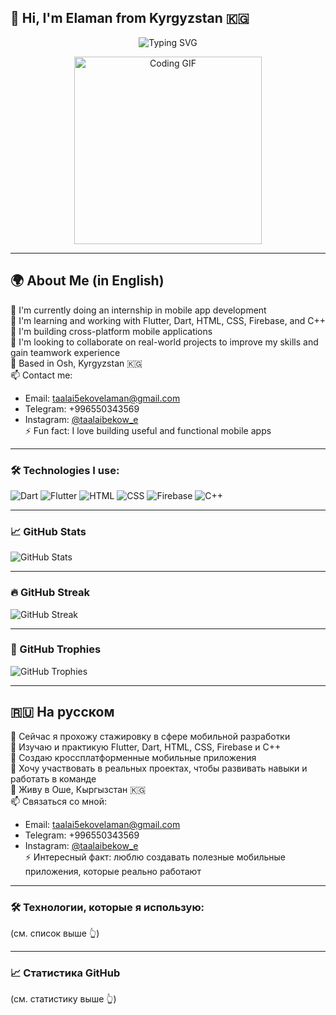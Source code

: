 ## 👋 Hi, I'm Elaman from Kyrgyzstan 🇰🇬

<p align="center">
  <img src="https://readme-typing-svg.demolab.com?font=Fira+Code&duration=3000&pause=1000&color=00F58C&center=true&vCenter=true&width=435&lines=Hi%2C+I'm+Elaman+%F0%9F%91%8B;I'm+a+mobile+developer+%F0%9F%93%B1;I+build+Flutter+apps+%F0%9F%9A%80" alt="Typing SVG" />
</p>

<p align="center">
  <img src="https://media.giphy.com/media/qgQUggAC3Pfv687qPC/giphy.gif" width="300" alt="Coding GIF" />
</p>



---

## 🌍 About Me (in English)

🔭 I'm currently doing an internship in mobile app development  
🌱 I'm learning and working with Flutter, Dart, HTML, CSS, Firebase, and C++  
📱 I'm building cross-platform mobile applications  
👯 I'm looking to collaborate on real-world projects to improve my skills and gain teamwork experience  
📍 Based in Osh, Kyrgyzstan 🇰🇬  
📫 Contact me:
- Email: taalai5ekovelaman@gmail.com  
- Telegram: +996550343569  
- Instagram: [@taalaibekow_e](https://www.instagram.com/taalaibekow_e?igsh=MW5ucDJvNHp6bmtsaQ&utm_source=qr)  
⚡ Fun fact: I love building useful and functional mobile apps

---

### 🛠️ Technologies I use:
![Dart](https://img.shields.io/badge/-Dart-0175C2?style=flat&logo=dart&logoColor=white)
![Flutter](https://img.shields.io/badge/-Flutter-02569B?style=flat&logo=flutter&logoColor=white)
![HTML](https://img.shields.io/badge/-HTML5-E34F26?style=flat&logo=html5&logoColor=white)
![CSS](https://img.shields.io/badge/-CSS3-1572B6?style=flat&logo=css3&logoColor=white)
![Firebase](https://img.shields.io/badge/-Firebase-FFCA28?style=flat&logo=firebase&logoColor=black)
![C++](https://img.shields.io/badge/-C++-00599C?style=flat&logo=c%2B%2B&logoColor=white)

---

### 📈 GitHub Stats
![GitHub Stats](https://github-readme-stats.vercel.app/api?username=elamantaalaibeckov&show_icons=true&theme=tokyonight)

---

### 🔥 GitHub Streak  
![GitHub Streak](https://github-readme-streak-stats.herokuapp.com/?user=elamantaalaibeckov&theme=tokyonight)

---

### 🥇 GitHub Trophies  
![GitHub Trophies](https://github-profile-trophy.vercel.app/?username=elamantaalaibeckov&theme=tokyonight)

---

## 🇷🇺 На русском

🔭 Сейчас я прохожу стажировку в сфере мобильной разработки  
🌱 Изучаю и практикую Flutter, Dart, HTML, CSS, Firebase и C++  
📱 Создаю кроссплатформенные мобильные приложения  
👯 Хочу участвовать в реальных проектах, чтобы развивать навыки и работать в команде  
📍 Живу в Оше, Кыргызстан 🇰🇬  
📫 Связаться со мной:
- Email: taalai5ekovelaman@gmail.com  
- Telegram: +996550343569  
- Instagram: [@taalaibekow_e](https://www.instagram.com/taalaibekow_e?igsh=MW5ucDJvNHp6bmtsaQ&utm_source=qr)  
⚡ Интересный факт: люблю создавать полезные мобильные приложения, которые реально работают

---

### 🛠️ Технологии, которые я использую:
(см. список выше 👆)

---

### 📈 Статистика GitHub
(см. статистику выше 👆)
